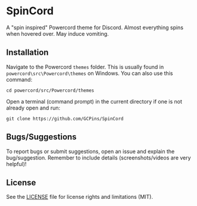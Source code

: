 # SpinCord
A "spin inspired" Powercord theme for Discord. Almost everything spins when hovered over. May induce vomiting.

## Installation 
Navigate to the Powercord `themes` folder. This is usually found in `powercord\src\Powercord\themes` on Windows. You can also use this command: 
```
cd powercord/src/Powercord/themes
```
Open a terminal (command prompt) in the current directory if one is not already open and run:
```
git clone https://github.com/GCPins/SpinCord
```

## Bugs/Suggestions
To report bugs or submit suggestions, open an issue and explain the bug/suggestion. Remember to include details (screenshots/videos are very helpful)!

## License
See the [LICENSE](https://github.com/GCPins/SpinCord/blob/master/LICENSE) file for license rights and limitations (MIT).